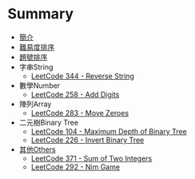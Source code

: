 # Summary

* [簡介](README.md)
* [難易度排序](sortbyacceptance.md)
* [題號排序](sortbynumber.md)
* 字串String
   * [LeetCode 344 - Reverse String](questions/344md.md)
* 數學Number
   * [LeetCode 258 - Add Digits](questions/258md.md)
* 陣列Array
   * [LeetCode 283 - Move Zeroes](questions/283md.md)
* 二元樹Binary Tree
   * [LeetCode 104 - Maximum Depth of Binary Tree](questions/104md.md)
   * [LeetCode 226 - Invert Binary Tree](questions/226md.md)
* [其他Others](others.md)
   * [LeetCode 371 - Sum of Two Integers](questions/371md.md)
   * [LeetCode 292 - Nim Game](questions/292md.md)

